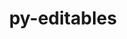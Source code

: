 ---
title: "py-editables"
layout: cache
categories: [package, develop]
meta: {"versions": ["0.5"], "compilers": ["apple-clang@=15.0.0", "cce@=15.0.1", "gcc@=11.1.0", "gcc@=11.4.0", "gcc@=13.2.0", "gcc@=7.3.1", "gcc@=7.5.0", "gcc@=9.4.0", "oneapi@=2024.2.1"], "oss": ["amzn2", "rhel8", "ubuntu18.04", "ubuntu20.04", "ubuntu22.04", "ubuntu24.04", "ventura"], "platforms": ["darwin", "linux"], "targets": ["aarch64", "neoverse_n1", "neoverse_v1", "neoverse_v2", "ppc64le", "x86_64_v3", "zen4"], "stacks": ["aws-isc", "aws-isc-aarch64", "data-vis-sdk", "e4s", "e4s-cray-rhel", "e4s-neoverse-v2", "e4s-neoverse_v1", "e4s-oneapi", "e4s-power", "ml-darwin-aarch64-mps", "ml-linux-aarch64-cpu", "ml-linux-aarch64-cuda", "ml-linux-x86_64-cpu", "ml-linux-x86_64-cuda", "ml-linux-x86_64-rocm", "radiuss", "root"], "num_specs": 124, "num_specs_by_stack": {"root": 124, "ml-darwin-aarch64-mps": 7, "aws-isc-aarch64": 12, "aws-isc": 6, "e4s-cray-rhel": 5, "radiuss": 10, "e4s-power": 11, "data-vis-sdk": 10, "e4s-neoverse_v1": 11, "e4s-neoverse-v2": 7, "e4s": 16, "e4s-oneapi": 15, "ml-linux-aarch64-cuda": 7, "ml-linux-aarch64-cpu": 7, "ml-linux-x86_64-cuda": 7, "ml-linux-x86_64-rocm": 7, "ml-linux-x86_64-cpu": 7}}
spec_details: [{"hash": "4cfyzig5nm45tdfn33smg4c6wtajwrkk", "compiler": "apple-clang@=15.0.0", "versions": ["0.5"], "os": "ventura", "platform": "darwin", "target": "aarch64", "variants": ["build_system=python_pip"], "stacks": ["root", "ml-darwin-aarch64-mps"], "size": "-", "tarball": "https://binaries.spack.io/develop/build_cache/darwin-ventura-aarch64/apple-clang-15.0.0/py-editables-0.5/darwin-ventura-aarch64-apple-clang-15.0.0-py-editables-0.5-4cfyzig5nm45tdfn33smg4c6wtajwrkk.spack"}, {"hash": "qbnqsakr7ztiomferxvipxg3hyspe3ae", "compiler": "apple-clang@=15.0.0", "versions": ["0.5"], "os": "ventura", "platform": "darwin", "target": "aarch64", "variants": ["build_system=python_pip"], "stacks": ["root", "ml-darwin-aarch64-mps"], "size": "-", "tarball": "https://binaries.spack.io/develop/build_cache/darwin-ventura-aarch64/apple-clang-15.0.0/py-editables-0.5/darwin-ventura-aarch64-apple-clang-15.0.0-py-editables-0.5-qbnqsakr7ztiomferxvipxg3hyspe3ae.spack"}, {"hash": "4puc6ljvjn4bkyivkiudsra73fesyuiq", "compiler": "apple-clang@=15.0.0", "versions": ["0.5"], "os": "ventura", "platform": "darwin", "target": "aarch64", "variants": ["build_system=python_pip"], "stacks": ["root", "ml-darwin-aarch64-mps"], "size": "-", "tarball": "https://binaries.spack.io/develop/build_cache/darwin-ventura-aarch64/apple-clang-15.0.0/py-editables-0.5/darwin-ventura-aarch64-apple-clang-15.0.0-py-editables-0.5-4puc6ljvjn4bkyivkiudsra73fesyuiq.spack"}, {"hash": "az6cqvvqxhiasu5w6xtuyi7h5c3hu7zm", "compiler": "apple-clang@=15.0.0", "versions": ["0.5"], "os": "ventura", "platform": "darwin", "target": "aarch64", "variants": ["build_system=python_pip"], "stacks": ["root", "ml-darwin-aarch64-mps"], "size": "-", "tarball": "https://binaries.spack.io/develop/build_cache/darwin-ventura-aarch64/apple-clang-15.0.0/py-editables-0.5/darwin-ventura-aarch64-apple-clang-15.0.0-py-editables-0.5-az6cqvvqxhiasu5w6xtuyi7h5c3hu7zm.spack"}, {"hash": "rubfroett3fzl2jwt3izpgbl3ugy3lkz", "compiler": "apple-clang@=15.0.0", "versions": ["0.5"], "os": "ventura", "platform": "darwin", "target": "aarch64", "variants": ["build_system=python_pip"], "stacks": ["root", "ml-darwin-aarch64-mps"], "size": "-", "tarball": "https://binaries.spack.io/develop/build_cache/darwin-ventura-aarch64/apple-clang-15.0.0/py-editables-0.5/darwin-ventura-aarch64-apple-clang-15.0.0-py-editables-0.5-rubfroett3fzl2jwt3izpgbl3ugy3lkz.spack"}, {"hash": "koytevn77cmh7u2te4azxph3rbq4h6nw", "compiler": "apple-clang@=15.0.0", "versions": ["0.5"], "os": "ventura", "platform": "darwin", "target": "aarch64", "variants": ["build_system=python_pip"], "stacks": ["root", "ml-darwin-aarch64-mps"], "size": "-", "tarball": "https://binaries.spack.io/develop/build_cache/darwin-ventura-aarch64/apple-clang-15.0.0/py-editables-0.5/darwin-ventura-aarch64-apple-clang-15.0.0-py-editables-0.5-koytevn77cmh7u2te4azxph3rbq4h6nw.spack"}, {"hash": "svco4imicz26q6gr62sinltnixpcxsmq", "compiler": "apple-clang@=15.0.0", "versions": ["0.5"], "os": "ventura", "platform": "darwin", "target": "aarch64", "variants": ["build_system=python_pip"], "stacks": ["root", "ml-darwin-aarch64-mps"], "size": "-", "tarball": "https://binaries.spack.io/develop/build_cache/darwin-ventura-aarch64/apple-clang-15.0.0/py-editables-0.5/darwin-ventura-aarch64-apple-clang-15.0.0-py-editables-0.5-svco4imicz26q6gr62sinltnixpcxsmq.spack"}, {"hash": "4dzpgswvyw7c46qr2hc4x5j4efyracja", "compiler": "gcc@=7.3.1", "versions": ["0.5"], "os": "amzn2", "platform": "linux", "target": "aarch64", "variants": ["build_system=python_pip"], "stacks": ["aws-isc-aarch64", "root"], "size": "-", "tarball": "https://binaries.spack.io/develop/build_cache/linux-amzn2-aarch64/gcc-7.3.1/py-editables-0.5/linux-amzn2-aarch64-gcc-7.3.1-py-editables-0.5-4dzpgswvyw7c46qr2hc4x5j4efyracja.spack"}, {"hash": "wylg5pamqzfgkbe375bexzjzvhajpivo", "compiler": "gcc@=7.3.1", "versions": ["0.5"], "os": "amzn2", "platform": "linux", "target": "aarch64", "variants": ["build_system=python_pip"], "stacks": ["aws-isc-aarch64", "root"], "size": "-", "tarball": "https://binaries.spack.io/develop/build_cache/linux-amzn2-aarch64/gcc-7.3.1/py-editables-0.5/linux-amzn2-aarch64-gcc-7.3.1-py-editables-0.5-wylg5pamqzfgkbe375bexzjzvhajpivo.spack"}, {"hash": "6sh7lkh5dchaeieqbk3dg5x7lv6rlcnx", "compiler": "gcc@=7.3.1", "versions": ["0.5"], "os": "amzn2", "platform": "linux", "target": "aarch64", "variants": ["build_system=python_pip"], "stacks": ["aws-isc-aarch64", "root"], "size": "-", "tarball": "https://binaries.spack.io/develop/build_cache/linux-amzn2-aarch64/gcc-7.3.1/py-editables-0.5/linux-amzn2-aarch64-gcc-7.3.1-py-editables-0.5-6sh7lkh5dchaeieqbk3dg5x7lv6rlcnx.spack"}, {"hash": "hduozeg6zq5r4jzudk76742z2tqrj7zw", "compiler": "gcc@=7.3.1", "versions": ["0.5"], "os": "amzn2", "platform": "linux", "target": "aarch64", "variants": ["build_system=python_pip"], "stacks": ["aws-isc-aarch64", "root"], "size": "-", "tarball": "https://binaries.spack.io/develop/build_cache/linux-amzn2-aarch64/gcc-7.3.1/py-editables-0.5/linux-amzn2-aarch64-gcc-7.3.1-py-editables-0.5-hduozeg6zq5r4jzudk76742z2tqrj7zw.spack"}, {"hash": "aw3gcgtwdlcce4lazioufwpo5yc2okyh", "compiler": "gcc@=7.3.1", "versions": ["0.5"], "os": "amzn2", "platform": "linux", "target": "aarch64", "variants": ["build_system=python_pip"], "stacks": ["aws-isc-aarch64", "root"], "size": "-", "tarball": "https://binaries.spack.io/develop/build_cache/linux-amzn2-aarch64/gcc-7.3.1/py-editables-0.5/linux-amzn2-aarch64-gcc-7.3.1-py-editables-0.5-aw3gcgtwdlcce4lazioufwpo5yc2okyh.spack"}, {"hash": "uirny3f6xahsuvdmzhzeiu2mtyzpwsev", "compiler": "gcc@=7.3.1", "versions": ["0.5"], "os": "amzn2", "platform": "linux", "target": "aarch64", "variants": ["build_system=python_pip"], "stacks": ["aws-isc-aarch64", "root"], "size": "-", "tarball": "https://binaries.spack.io/develop/build_cache/linux-amzn2-aarch64/gcc-7.3.1/py-editables-0.5/linux-amzn2-aarch64-gcc-7.3.1-py-editables-0.5-uirny3f6xahsuvdmzhzeiu2mtyzpwsev.spack"}, {"hash": "sn3q6yuhl7zmlbkxsufmlix7jn7mg5fb", "compiler": "gcc@=7.3.1", "versions": ["0.5"], "os": "amzn2", "platform": "linux", "target": "neoverse_n1", "variants": ["build_system=python_pip"], "stacks": ["aws-isc-aarch64", "root"], "size": "-", "tarball": "https://binaries.spack.io/develop/build_cache/linux-amzn2-neoverse_n1/gcc-7.3.1/py-editables-0.5/linux-amzn2-neoverse_n1-gcc-7.3.1-py-editables-0.5-sn3q6yuhl7zmlbkxsufmlix7jn7mg5fb.spack"}, {"hash": "thgixtb3pgwjia5fml72ri3vofm2hv6n", "compiler": "gcc@=7.3.1", "versions": ["0.5"], "os": "amzn2", "platform": "linux", "target": "neoverse_n1", "variants": ["build_system=python_pip"], "stacks": ["aws-isc-aarch64", "root"], "size": "-", "tarball": "https://binaries.spack.io/develop/build_cache/linux-amzn2-neoverse_n1/gcc-7.3.1/py-editables-0.5/linux-amzn2-neoverse_n1-gcc-7.3.1-py-editables-0.5-thgixtb3pgwjia5fml72ri3vofm2hv6n.spack"}, {"hash": "kn6p6mbhj3hqlyiq7mpaorjtvsjiq6u6", "compiler": "gcc@=7.3.1", "versions": ["0.5"], "os": "amzn2", "platform": "linux", "target": "neoverse_n1", "variants": ["build_system=python_pip"], "stacks": ["aws-isc-aarch64", "root"], "size": "-", "tarball": "https://binaries.spack.io/develop/build_cache/linux-amzn2-neoverse_n1/gcc-7.3.1/py-editables-0.5/linux-amzn2-neoverse_n1-gcc-7.3.1-py-editables-0.5-kn6p6mbhj3hqlyiq7mpaorjtvsjiq6u6.spack"}, {"hash": "vpw4ohmygyerelfkbgpb74ipb2w5ickj", "compiler": "gcc@=7.3.1", "versions": ["0.5"], "os": "amzn2", "platform": "linux", "target": "neoverse_n1", "variants": ["build_system=python_pip"], "stacks": ["aws-isc-aarch64", "root"], "size": "-", "tarball": "https://binaries.spack.io/develop/build_cache/linux-amzn2-neoverse_n1/gcc-7.3.1/py-editables-0.5/linux-amzn2-neoverse_n1-gcc-7.3.1-py-editables-0.5-vpw4ohmygyerelfkbgpb74ipb2w5ickj.spack"}, {"hash": "j2cixqsbgq5qu4u5wkg5lr4rvgmnuyhm", "compiler": "gcc@=7.3.1", "versions": ["0.5"], "os": "amzn2", "platform": "linux", "target": "neoverse_n1", "variants": ["build_system=python_pip"], "stacks": ["aws-isc-aarch64", "root"], "size": "-", "tarball": "https://binaries.spack.io/develop/build_cache/linux-amzn2-neoverse_n1/gcc-7.3.1/py-editables-0.5/linux-amzn2-neoverse_n1-gcc-7.3.1-py-editables-0.5-j2cixqsbgq5qu4u5wkg5lr4rvgmnuyhm.spack"}, {"hash": "xqpgplinelyhjv7ndz2ian4plrwdbyfp", "compiler": "gcc@=7.3.1", "versions": ["0.5"], "os": "amzn2", "platform": "linux", "target": "neoverse_n1", "variants": ["build_system=python_pip"], "stacks": ["aws-isc-aarch64", "root"], "size": "-", "tarball": "https://binaries.spack.io/develop/build_cache/linux-amzn2-neoverse_n1/gcc-7.3.1/py-editables-0.5/linux-amzn2-neoverse_n1-gcc-7.3.1-py-editables-0.5-xqpgplinelyhjv7ndz2ian4plrwdbyfp.spack"}, {"hash": "mesjlwkybe42mcwz3dmkqmrspuhu6shb", "compiler": "gcc@=7.3.1", "versions": ["0.5"], "os": "amzn2", "platform": "linux", "target": "x86_64_v3", "variants": ["build_system=python_pip"], "stacks": ["aws-isc", "root"], "size": "-", "tarball": "https://binaries.spack.io/develop/build_cache/linux-amzn2-x86_64_v3/gcc-7.3.1/py-editables-0.5/linux-amzn2-x86_64_v3-gcc-7.3.1-py-editables-0.5-mesjlwkybe42mcwz3dmkqmrspuhu6shb.spack"}, {"hash": "2dmxffilkxgpvm3fabuxbehecfbzdw5f", "compiler": "gcc@=7.3.1", "versions": ["0.5"], "os": "amzn2", "platform": "linux", "target": "x86_64_v3", "variants": ["build_system=python_pip"], "stacks": ["aws-isc", "root"], "size": "-", "tarball": "https://binaries.spack.io/develop/build_cache/linux-amzn2-x86_64_v3/gcc-7.3.1/py-editables-0.5/linux-amzn2-x86_64_v3-gcc-7.3.1-py-editables-0.5-2dmxffilkxgpvm3fabuxbehecfbzdw5f.spack"}, {"hash": "zlzijm7f3k6zxbynzlbagvje3jcy7ugt", "compiler": "gcc@=7.3.1", "versions": ["0.5"], "os": "amzn2", "platform": "linux", "target": "x86_64_v3", "variants": ["build_system=python_pip"], "stacks": ["aws-isc", "root"], "size": "-", "tarball": "https://binaries.spack.io/develop/build_cache/linux-amzn2-x86_64_v3/gcc-7.3.1/py-editables-0.5/linux-amzn2-x86_64_v3-gcc-7.3.1-py-editables-0.5-zlzijm7f3k6zxbynzlbagvje3jcy7ugt.spack"}, {"hash": "7rsp343ewcwa36sglcassnqcvdj6aogl", "compiler": "gcc@=7.3.1", "versions": ["0.5"], "os": "amzn2", "platform": "linux", "target": "x86_64_v3", "variants": ["build_system=python_pip"], "stacks": ["aws-isc", "root"], "size": "-", "tarball": "https://binaries.spack.io/develop/build_cache/linux-amzn2-x86_64_v3/gcc-7.3.1/py-editables-0.5/linux-amzn2-x86_64_v3-gcc-7.3.1-py-editables-0.5-7rsp343ewcwa36sglcassnqcvdj6aogl.spack"}, {"hash": "wrda2fasb7yaixsbgvsczedbq6gevdyz", "compiler": "gcc@=7.3.1", "versions": ["0.5"], "os": "amzn2", "platform": "linux", "target": "x86_64_v3", "variants": ["build_system=python_pip"], "stacks": ["aws-isc", "root"], "size": "-", "tarball": "https://binaries.spack.io/develop/build_cache/linux-amzn2-x86_64_v3/gcc-7.3.1/py-editables-0.5/linux-amzn2-x86_64_v3-gcc-7.3.1-py-editables-0.5-wrda2fasb7yaixsbgvsczedbq6gevdyz.spack"}, {"hash": "qy7k5venpm7pud3bxgxoh4vhkg7rui54", "compiler": "gcc@=7.3.1", "versions": ["0.5"], "os": "amzn2", "platform": "linux", "target": "x86_64_v3", "variants": ["build_system=python_pip"], "stacks": ["aws-isc", "root"], "size": "-", "tarball": "https://binaries.spack.io/develop/build_cache/linux-amzn2-x86_64_v3/gcc-7.3.1/py-editables-0.5/linux-amzn2-x86_64_v3-gcc-7.3.1-py-editables-0.5-qy7k5venpm7pud3bxgxoh4vhkg7rui54.spack"}, {"hash": "7bghmbpdinfschzgnf5wncreaxxnag5a", "compiler": "cce@=15.0.1", "versions": ["0.5"], "os": "rhel8", "platform": "linux", "target": "zen4", "variants": ["build_system=python_pip"], "stacks": ["e4s-cray-rhel", "root"], "size": "-", "tarball": "https://binaries.spack.io/develop/build_cache/linux-rhel8-zen4/cce-15.0.1/py-editables-0.5/linux-rhel8-zen4-cce-15.0.1-py-editables-0.5-7bghmbpdinfschzgnf5wncreaxxnag5a.spack"}, {"hash": "hf35w4khanzy634nblrxo7l4tqaqfji6", "compiler": "cce@=15.0.1", "versions": ["0.5"], "os": "rhel8", "platform": "linux", "target": "zen4", "variants": ["build_system=python_pip"], "stacks": ["e4s-cray-rhel", "root"], "size": "-", "tarball": "https://binaries.spack.io/develop/build_cache/linux-rhel8-zen4/cce-15.0.1/py-editables-0.5/linux-rhel8-zen4-cce-15.0.1-py-editables-0.5-hf35w4khanzy634nblrxo7l4tqaqfji6.spack"}, {"hash": "st5zsk72wvdeuldiwkko5nirqbptwewx", "compiler": "cce@=15.0.1", "versions": ["0.5"], "os": "rhel8", "platform": "linux", "target": "zen4", "variants": ["build_system=python_pip"], "stacks": ["e4s-cray-rhel", "root"], "size": "-", "tarball": "https://binaries.spack.io/develop/build_cache/linux-rhel8-zen4/cce-15.0.1/py-editables-0.5/linux-rhel8-zen4-cce-15.0.1-py-editables-0.5-st5zsk72wvdeuldiwkko5nirqbptwewx.spack"}, {"hash": "rm2frmj3kd5gzbhmzc7lfxrermdnsr6i", "compiler": "cce@=15.0.1", "versions": ["0.5"], "os": "rhel8", "platform": "linux", "target": "zen4", "variants": ["build_system=python_pip"], "stacks": ["e4s-cray-rhel", "root"], "size": "-", "tarball": "https://binaries.spack.io/develop/build_cache/linux-rhel8-zen4/cce-15.0.1/py-editables-0.5/linux-rhel8-zen4-cce-15.0.1-py-editables-0.5-rm2frmj3kd5gzbhmzc7lfxrermdnsr6i.spack"}, {"hash": "dfk7oauox5ddritbuq3jl24gs567txa5", "compiler": "cce@=15.0.1", "versions": ["0.5"], "os": "rhel8", "platform": "linux", "target": "zen4", "variants": ["build_system=python_pip"], "stacks": ["e4s-cray-rhel", "root"], "size": "-", "tarball": "https://binaries.spack.io/develop/build_cache/linux-rhel8-zen4/cce-15.0.1/py-editables-0.5/linux-rhel8-zen4-cce-15.0.1-py-editables-0.5-dfk7oauox5ddritbuq3jl24gs567txa5.spack"}, {"hash": "n7sitlbg6yqsr4snpztma2a3xzpbeyrd", "compiler": "gcc@=7.5.0", "versions": ["0.5"], "os": "ubuntu18.04", "platform": "linux", "target": "x86_64_v3", "variants": ["build_system=python_pip"], "stacks": ["root", "radiuss"], "size": "-", "tarball": "https://binaries.spack.io/develop/build_cache/linux-ubuntu18.04-x86_64_v3/gcc-7.5.0/py-editables-0.5/linux-ubuntu18.04-x86_64_v3-gcc-7.5.0-py-editables-0.5-n7sitlbg6yqsr4snpztma2a3xzpbeyrd.spack"}, {"hash": "nksrfr4bdwpt2kk22lwfmaqfwcua4hcp", "compiler": "gcc@=7.5.0", "versions": ["0.5"], "os": "ubuntu18.04", "platform": "linux", "target": "x86_64_v3", "variants": ["build_system=python_pip"], "stacks": ["root", "radiuss"], "size": "-", "tarball": "https://binaries.spack.io/develop/build_cache/linux-ubuntu18.04-x86_64_v3/gcc-7.5.0/py-editables-0.5/linux-ubuntu18.04-x86_64_v3-gcc-7.5.0-py-editables-0.5-nksrfr4bdwpt2kk22lwfmaqfwcua4hcp.spack"}, {"hash": "xovevbddmuxogjy2nqwxn6winwrzchcm", "compiler": "gcc@=7.5.0", "versions": ["0.5"], "os": "ubuntu18.04", "platform": "linux", "target": "x86_64_v3", "variants": ["build_system=python_pip"], "stacks": ["root", "radiuss"], "size": "-", "tarball": "https://binaries.spack.io/develop/build_cache/linux-ubuntu18.04-x86_64_v3/gcc-7.5.0/py-editables-0.5/linux-ubuntu18.04-x86_64_v3-gcc-7.5.0-py-editables-0.5-xovevbddmuxogjy2nqwxn6winwrzchcm.spack"}, {"hash": "noi3plkiylelev4jvwncv4dxnyqhuli5", "compiler": "gcc@=7.5.0", "versions": ["0.5"], "os": "ubuntu18.04", "platform": "linux", "target": "x86_64_v3", "variants": ["build_system=python_pip"], "stacks": ["root", "radiuss"], "size": "-", "tarball": "https://binaries.spack.io/develop/build_cache/linux-ubuntu18.04-x86_64_v3/gcc-7.5.0/py-editables-0.5/linux-ubuntu18.04-x86_64_v3-gcc-7.5.0-py-editables-0.5-noi3plkiylelev4jvwncv4dxnyqhuli5.spack"}, {"hash": "z6eusp4b22o3i2jblnpgmjzz4molhcjp", "compiler": "gcc@=7.5.0", "versions": ["0.5"], "os": "ubuntu18.04", "platform": "linux", "target": "x86_64_v3", "variants": ["build_system=python_pip"], "stacks": ["root", "radiuss"], "size": "-", "tarball": "https://binaries.spack.io/develop/build_cache/linux-ubuntu18.04-x86_64_v3/gcc-7.5.0/py-editables-0.5/linux-ubuntu18.04-x86_64_v3-gcc-7.5.0-py-editables-0.5-z6eusp4b22o3i2jblnpgmjzz4molhcjp.spack"}, {"hash": "mbix3xdi6mi2u4q5ozdlkil5nytkmwlw", "compiler": "gcc@=7.5.0", "versions": ["0.5"], "os": "ubuntu18.04", "platform": "linux", "target": "x86_64_v3", "variants": ["build_system=python_pip"], "stacks": ["root", "radiuss"], "size": "-", "tarball": "https://binaries.spack.io/develop/build_cache/linux-ubuntu18.04-x86_64_v3/gcc-7.5.0/py-editables-0.5/linux-ubuntu18.04-x86_64_v3-gcc-7.5.0-py-editables-0.5-mbix3xdi6mi2u4q5ozdlkil5nytkmwlw.spack"}, {"hash": "sg3wiocchby6eqqnrgm7jfq2ocztkhog", "compiler": "gcc@=7.5.0", "versions": ["0.5"], "os": "ubuntu18.04", "platform": "linux", "target": "x86_64_v3", "variants": ["build_system=python_pip"], "stacks": ["root", "radiuss"], "size": "-", "tarball": "https://binaries.spack.io/develop/build_cache/linux-ubuntu18.04-x86_64_v3/gcc-7.5.0/py-editables-0.5/linux-ubuntu18.04-x86_64_v3-gcc-7.5.0-py-editables-0.5-sg3wiocchby6eqqnrgm7jfq2ocztkhog.spack"}, {"hash": "erepyz6e47wicc4wvgsvvtdjz3sqydki", "compiler": "gcc@=7.5.0", "versions": ["0.5"], "os": "ubuntu18.04", "platform": "linux", "target": "x86_64_v3", "variants": ["build_system=python_pip"], "stacks": ["root", "radiuss"], "size": "-", "tarball": "https://binaries.spack.io/develop/build_cache/linux-ubuntu18.04-x86_64_v3/gcc-7.5.0/py-editables-0.5/linux-ubuntu18.04-x86_64_v3-gcc-7.5.0-py-editables-0.5-erepyz6e47wicc4wvgsvvtdjz3sqydki.spack"}, {"hash": "cmf6lmh3pa4hm5hwuisjf5xqdbffhuwd", "compiler": "gcc@=7.5.0", "versions": ["0.5"], "os": "ubuntu18.04", "platform": "linux", "target": "x86_64_v3", "variants": ["build_system=python_pip"], "stacks": ["root", "radiuss"], "size": "-", "tarball": "https://binaries.spack.io/develop/build_cache/linux-ubuntu18.04-x86_64_v3/gcc-7.5.0/py-editables-0.5/linux-ubuntu18.04-x86_64_v3-gcc-7.5.0-py-editables-0.5-cmf6lmh3pa4hm5hwuisjf5xqdbffhuwd.spack"}, {"hash": "pupi32c3tan4s4jxcjf553wyi3eietjt", "compiler": "gcc@=7.5.0", "versions": ["0.5"], "os": "ubuntu18.04", "platform": "linux", "target": "x86_64_v3", "variants": ["build_system=python_pip"], "stacks": ["root", "radiuss"], "size": "-", "tarball": "https://binaries.spack.io/develop/build_cache/linux-ubuntu18.04-x86_64_v3/gcc-7.5.0/py-editables-0.5/linux-ubuntu18.04-x86_64_v3-gcc-7.5.0-py-editables-0.5-pupi32c3tan4s4jxcjf553wyi3eietjt.spack"}, {"hash": "o3dmdfi7b4hqjhk7clfzvhwccqwsn7di", "compiler": "gcc@=9.4.0", "versions": ["0.5"], "os": "ubuntu20.04", "platform": "linux", "target": "ppc64le", "variants": ["build_system=python_pip"], "stacks": ["e4s-power", "root"], "size": "-", "tarball": "https://binaries.spack.io/develop/build_cache/linux-ubuntu20.04-ppc64le/gcc-9.4.0/py-editables-0.5/linux-ubuntu20.04-ppc64le-gcc-9.4.0-py-editables-0.5-o3dmdfi7b4hqjhk7clfzvhwccqwsn7di.spack"}, {"hash": "7vub6k4qclhc23ydhxjazxmnoxhzjg5x", "compiler": "gcc@=9.4.0", "versions": ["0.5"], "os": "ubuntu20.04", "platform": "linux", "target": "ppc64le", "variants": ["build_system=python_pip"], "stacks": ["e4s-power", "root"], "size": "-", "tarball": "https://binaries.spack.io/develop/build_cache/linux-ubuntu20.04-ppc64le/gcc-9.4.0/py-editables-0.5/linux-ubuntu20.04-ppc64le-gcc-9.4.0-py-editables-0.5-7vub6k4qclhc23ydhxjazxmnoxhzjg5x.spack"}, {"hash": "gww5knfplbefqaa5lv53kyhrxufn22fv", "compiler": "gcc@=9.4.0", "versions": ["0.5"], "os": "ubuntu20.04", "platform": "linux", "target": "ppc64le", "variants": ["build_system=python_pip"], "stacks": ["e4s-power", "root"], "size": "-", "tarball": "https://binaries.spack.io/develop/build_cache/linux-ubuntu20.04-ppc64le/gcc-9.4.0/py-editables-0.5/linux-ubuntu20.04-ppc64le-gcc-9.4.0-py-editables-0.5-gww5knfplbefqaa5lv53kyhrxufn22fv.spack"}, {"hash": "h6pmkodtcgu3rjzoicpw5dgbjsgbtc4g", "compiler": "gcc@=9.4.0", "versions": ["0.5"], "os": "ubuntu20.04", "platform": "linux", "target": "ppc64le", "variants": ["build_system=python_pip"], "stacks": ["e4s-power", "root"], "size": "-", "tarball": "https://binaries.spack.io/develop/build_cache/linux-ubuntu20.04-ppc64le/gcc-9.4.0/py-editables-0.5/linux-ubuntu20.04-ppc64le-gcc-9.4.0-py-editables-0.5-h6pmkodtcgu3rjzoicpw5dgbjsgbtc4g.spack"}, {"hash": "bbzehun73lcuo5n3fks4j4hvkqmm744w", "compiler": "gcc@=9.4.0", "versions": ["0.5"], "os": "ubuntu20.04", "platform": "linux", "target": "ppc64le", "variants": ["build_system=python_pip"], "stacks": ["e4s-power", "root"], "size": "-", "tarball": "https://binaries.spack.io/develop/build_cache/linux-ubuntu20.04-ppc64le/gcc-9.4.0/py-editables-0.5/linux-ubuntu20.04-ppc64le-gcc-9.4.0-py-editables-0.5-bbzehun73lcuo5n3fks4j4hvkqmm744w.spack"}, {"hash": "ao4u4egwcna27eyihqc6ta5x6z2bzj2u", "compiler": "gcc@=9.4.0", "versions": ["0.5"], "os": "ubuntu20.04", "platform": "linux", "target": "ppc64le", "variants": ["build_system=python_pip"], "stacks": ["e4s-power", "root"], "size": "-", "tarball": "https://binaries.spack.io/develop/build_cache/linux-ubuntu20.04-ppc64le/gcc-9.4.0/py-editables-0.5/linux-ubuntu20.04-ppc64le-gcc-9.4.0-py-editables-0.5-ao4u4egwcna27eyihqc6ta5x6z2bzj2u.spack"}, {"hash": "bpqwp4rugrmynvbxltehke2vywpwlk3l", "compiler": "gcc@=9.4.0", "versions": ["0.5"], "os": "ubuntu20.04", "platform": "linux", "target": "ppc64le", "variants": ["build_system=python_pip"], "stacks": ["e4s-power", "root"], "size": "-", "tarball": "https://binaries.spack.io/develop/build_cache/linux-ubuntu20.04-ppc64le/gcc-9.4.0/py-editables-0.5/linux-ubuntu20.04-ppc64le-gcc-9.4.0-py-editables-0.5-bpqwp4rugrmynvbxltehke2vywpwlk3l.spack"}, {"hash": "k337h5ixmf5wgcb22xsq6uvvkpfvyosf", "compiler": "gcc@=9.4.0", "versions": ["0.5"], "os": "ubuntu20.04", "platform": "linux", "target": "ppc64le", "variants": ["build_system=python_pip"], "stacks": ["e4s-power", "root"], "size": "-", "tarball": "https://binaries.spack.io/develop/build_cache/linux-ubuntu20.04-ppc64le/gcc-9.4.0/py-editables-0.5/linux-ubuntu20.04-ppc64le-gcc-9.4.0-py-editables-0.5-k337h5ixmf5wgcb22xsq6uvvkpfvyosf.spack"}, {"hash": "p5rhindp6ennwqf67eapsdvsdlwvecck", "compiler": "gcc@=9.4.0", "versions": ["0.5"], "os": "ubuntu20.04", "platform": "linux", "target": "ppc64le", "variants": ["build_system=python_pip"], "stacks": ["e4s-power", "root"], "size": "-", "tarball": "https://binaries.spack.io/develop/build_cache/linux-ubuntu20.04-ppc64le/gcc-9.4.0/py-editables-0.5/linux-ubuntu20.04-ppc64le-gcc-9.4.0-py-editables-0.5-p5rhindp6ennwqf67eapsdvsdlwvecck.spack"}, {"hash": "kzkl7ytma33cb74z3qx2bpzpt7wcfhfc", "compiler": "gcc@=9.4.0", "versions": ["0.5"], "os": "ubuntu20.04", "platform": "linux", "target": "ppc64le", "variants": ["build_system=python_pip"], "stacks": ["e4s-power", "root"], "size": "-", "tarball": "https://binaries.spack.io/develop/build_cache/linux-ubuntu20.04-ppc64le/gcc-9.4.0/py-editables-0.5/linux-ubuntu20.04-ppc64le-gcc-9.4.0-py-editables-0.5-kzkl7ytma33cb74z3qx2bpzpt7wcfhfc.spack"}, {"hash": "ptso37ypeqwwll3h5zji24jxn76v6rro", "compiler": "gcc@=9.4.0", "versions": ["0.5"], "os": "ubuntu20.04", "platform": "linux", "target": "ppc64le", "variants": ["build_system=python_pip"], "stacks": ["e4s-power", "root"], "size": "-", "tarball": "https://binaries.spack.io/develop/build_cache/linux-ubuntu20.04-ppc64le/gcc-9.4.0/py-editables-0.5/linux-ubuntu20.04-ppc64le-gcc-9.4.0-py-editables-0.5-ptso37ypeqwwll3h5zji24jxn76v6rro.spack"}, {"hash": "fxdtbnpczqvhvbudeqtzyrhbodknaxdw", "compiler": "gcc@=11.1.0", "versions": ["0.5"], "os": "ubuntu20.04", "platform": "linux", "target": "x86_64_v3", "variants": ["build_system=python_pip"], "stacks": ["data-vis-sdk", "root"], "size": "-", "tarball": "https://binaries.spack.io/develop/build_cache/linux-ubuntu20.04-x86_64_v3/gcc-11.1.0/py-editables-0.5/linux-ubuntu20.04-x86_64_v3-gcc-11.1.0-py-editables-0.5-fxdtbnpczqvhvbudeqtzyrhbodknaxdw.spack"}, {"hash": "544tstlvksmpodyzrlfka4uxd5kzjnj2", "compiler": "gcc@=11.1.0", "versions": ["0.5"], "os": "ubuntu20.04", "platform": "linux", "target": "x86_64_v3", "variants": ["build_system=python_pip"], "stacks": ["data-vis-sdk", "root"], "size": "-", "tarball": "https://binaries.spack.io/develop/build_cache/linux-ubuntu20.04-x86_64_v3/gcc-11.1.0/py-editables-0.5/linux-ubuntu20.04-x86_64_v3-gcc-11.1.0-py-editables-0.5-544tstlvksmpodyzrlfka4uxd5kzjnj2.spack"}, {"hash": "wrc7xvnwv324uyjj762npdeiledqsvx7", "compiler": "gcc@=11.1.0", "versions": ["0.5"], "os": "ubuntu20.04", "platform": "linux", "target": "x86_64_v3", "variants": ["build_system=python_pip"], "stacks": ["data-vis-sdk", "root"], "size": "-", "tarball": "https://binaries.spack.io/develop/build_cache/linux-ubuntu20.04-x86_64_v3/gcc-11.1.0/py-editables-0.5/linux-ubuntu20.04-x86_64_v3-gcc-11.1.0-py-editables-0.5-wrc7xvnwv324uyjj762npdeiledqsvx7.spack"}, {"hash": "2bvwhrfacvsdnyhgtgyqesmptlvu53hg", "compiler": "gcc@=11.1.0", "versions": ["0.5"], "os": "ubuntu20.04", "platform": "linux", "target": "x86_64_v3", "variants": ["build_system=python_pip"], "stacks": ["data-vis-sdk", "root"], "size": "-", "tarball": "https://binaries.spack.io/develop/build_cache/linux-ubuntu20.04-x86_64_v3/gcc-11.1.0/py-editables-0.5/linux-ubuntu20.04-x86_64_v3-gcc-11.1.0-py-editables-0.5-2bvwhrfacvsdnyhgtgyqesmptlvu53hg.spack"}, {"hash": "a72m2zhfez4g4jaxco4vyhnhwkhozrgv", "compiler": "gcc@=11.1.0", "versions": ["0.5"], "os": "ubuntu20.04", "platform": "linux", "target": "x86_64_v3", "variants": ["build_system=python_pip"], "stacks": ["data-vis-sdk", "root"], "size": "-", "tarball": "https://binaries.spack.io/develop/build_cache/linux-ubuntu20.04-x86_64_v3/gcc-11.1.0/py-editables-0.5/linux-ubuntu20.04-x86_64_v3-gcc-11.1.0-py-editables-0.5-a72m2zhfez4g4jaxco4vyhnhwkhozrgv.spack"}, {"hash": "gwbjfdfo5rbdrf2cbufpmvo7cmjgx22m", "compiler": "gcc@=11.1.0", "versions": ["0.5"], "os": "ubuntu20.04", "platform": "linux", "target": "x86_64_v3", "variants": ["build_system=python_pip"], "stacks": ["data-vis-sdk", "root"], "size": "-", "tarball": "https://binaries.spack.io/develop/build_cache/linux-ubuntu20.04-x86_64_v3/gcc-11.1.0/py-editables-0.5/linux-ubuntu20.04-x86_64_v3-gcc-11.1.0-py-editables-0.5-gwbjfdfo5rbdrf2cbufpmvo7cmjgx22m.spack"}, {"hash": "yxnczf7wruyrr3kh4jr4qrw2upbqt7kr", "compiler": "gcc@=11.1.0", "versions": ["0.5"], "os": "ubuntu20.04", "platform": "linux", "target": "x86_64_v3", "variants": ["build_system=python_pip"], "stacks": ["data-vis-sdk", "root"], "size": "-", "tarball": "https://binaries.spack.io/develop/build_cache/linux-ubuntu20.04-x86_64_v3/gcc-11.1.0/py-editables-0.5/linux-ubuntu20.04-x86_64_v3-gcc-11.1.0-py-editables-0.5-yxnczf7wruyrr3kh4jr4qrw2upbqt7kr.spack"}, {"hash": "zvazrhhrluotvpgbkbfphgnwsubir6wr", "compiler": "gcc@=11.1.0", "versions": ["0.5"], "os": "ubuntu20.04", "platform": "linux", "target": "x86_64_v3", "variants": ["build_system=python_pip"], "stacks": ["data-vis-sdk", "root"], "size": "-", "tarball": "https://binaries.spack.io/develop/build_cache/linux-ubuntu20.04-x86_64_v3/gcc-11.1.0/py-editables-0.5/linux-ubuntu20.04-x86_64_v3-gcc-11.1.0-py-editables-0.5-zvazrhhrluotvpgbkbfphgnwsubir6wr.spack"}, {"hash": "vqzsdyvnfgmtf7b6vi2fcew4hlzhoypk", "compiler": "gcc@=11.1.0", "versions": ["0.5"], "os": "ubuntu20.04", "platform": "linux", "target": "x86_64_v3", "variants": ["build_system=python_pip"], "stacks": ["data-vis-sdk", "root"], "size": "-", "tarball": "https://binaries.spack.io/develop/build_cache/linux-ubuntu20.04-x86_64_v3/gcc-11.1.0/py-editables-0.5/linux-ubuntu20.04-x86_64_v3-gcc-11.1.0-py-editables-0.5-vqzsdyvnfgmtf7b6vi2fcew4hlzhoypk.spack"}, {"hash": "l4gk7l7s7zsfgz2runp2m2xdb4jm23s5", "compiler": "gcc@=11.1.0", "versions": ["0.5"], "os": "ubuntu20.04", "platform": "linux", "target": "x86_64_v3", "variants": ["build_system=python_pip"], "stacks": ["data-vis-sdk", "root"], "size": "-", "tarball": "https://binaries.spack.io/develop/build_cache/linux-ubuntu20.04-x86_64_v3/gcc-11.1.0/py-editables-0.5/linux-ubuntu20.04-x86_64_v3-gcc-11.1.0-py-editables-0.5-l4gk7l7s7zsfgz2runp2m2xdb4jm23s5.spack"}, {"hash": "2e3i34gyk35mgdxmjeazldakt6vneqpu", "compiler": "gcc@=11.4.0", "versions": ["0.5"], "os": "ubuntu22.04", "platform": "linux", "target": "neoverse_v1", "variants": ["build_system=python_pip"], "stacks": ["e4s-neoverse_v1", "root"], "size": "-", "tarball": "https://binaries.spack.io/develop/build_cache/linux-ubuntu22.04-neoverse_v1/gcc-11.4.0/py-editables-0.5/linux-ubuntu22.04-neoverse_v1-gcc-11.4.0-py-editables-0.5-2e3i34gyk35mgdxmjeazldakt6vneqpu.spack"}, {"hash": "yf5g4m37t77dovmkyoc6wavdjgyyl335", "compiler": "gcc@=11.4.0", "versions": ["0.5"], "os": "ubuntu22.04", "platform": "linux", "target": "neoverse_v1", "variants": ["build_system=python_pip"], "stacks": ["e4s-neoverse_v1", "root"], "size": "-", "tarball": "https://binaries.spack.io/develop/build_cache/linux-ubuntu22.04-neoverse_v1/gcc-11.4.0/py-editables-0.5/linux-ubuntu22.04-neoverse_v1-gcc-11.4.0-py-editables-0.5-yf5g4m37t77dovmkyoc6wavdjgyyl335.spack"}, {"hash": "efsj4q7xetciu22jckzeq67roix7mxmf", "compiler": "gcc@=11.4.0", "versions": ["0.5"], "os": "ubuntu22.04", "platform": "linux", "target": "neoverse_v1", "variants": ["build_system=python_pip"], "stacks": ["e4s-neoverse_v1", "root"], "size": "-", "tarball": "https://binaries.spack.io/develop/build_cache/linux-ubuntu22.04-neoverse_v1/gcc-11.4.0/py-editables-0.5/linux-ubuntu22.04-neoverse_v1-gcc-11.4.0-py-editables-0.5-efsj4q7xetciu22jckzeq67roix7mxmf.spack"}, {"hash": "5kr6ndrd7ziuujc5addv6k7izlmlmomb", "compiler": "gcc@=11.4.0", "versions": ["0.5"], "os": "ubuntu22.04", "platform": "linux", "target": "neoverse_v1", "variants": ["build_system=python_pip"], "stacks": ["e4s-neoverse_v1", "root"], "size": "-", "tarball": "https://binaries.spack.io/develop/build_cache/linux-ubuntu22.04-neoverse_v1/gcc-11.4.0/py-editables-0.5/linux-ubuntu22.04-neoverse_v1-gcc-11.4.0-py-editables-0.5-5kr6ndrd7ziuujc5addv6k7izlmlmomb.spack"}, {"hash": "uerpazfpy33rut337c32mhxi3ttsqo7r", "compiler": "gcc@=11.4.0", "versions": ["0.5"], "os": "ubuntu22.04", "platform": "linux", "target": "neoverse_v1", "variants": ["build_system=python_pip"], "stacks": ["e4s-neoverse_v1", "root"], "size": "-", "tarball": "https://binaries.spack.io/develop/build_cache/linux-ubuntu22.04-neoverse_v1/gcc-11.4.0/py-editables-0.5/linux-ubuntu22.04-neoverse_v1-gcc-11.4.0-py-editables-0.5-uerpazfpy33rut337c32mhxi3ttsqo7r.spack"}, {"hash": "nd4h6qpwq3t3gk7ed6cwv5xmvwves3gq", "compiler": "gcc@=11.4.0", "versions": ["0.5"], "os": "ubuntu22.04", "platform": "linux", "target": "neoverse_v1", "variants": ["build_system=python_pip"], "stacks": ["e4s-neoverse_v1", "root"], "size": "-", "tarball": "https://binaries.spack.io/develop/build_cache/linux-ubuntu22.04-neoverse_v1/gcc-11.4.0/py-editables-0.5/linux-ubuntu22.04-neoverse_v1-gcc-11.4.0-py-editables-0.5-nd4h6qpwq3t3gk7ed6cwv5xmvwves3gq.spack"}, {"hash": "wshfmih6dcdsbseu5j5n5fjrqaomjirh", "compiler": "gcc@=11.4.0", "versions": ["0.5"], "os": "ubuntu22.04", "platform": "linux", "target": "neoverse_v1", "variants": ["build_system=python_pip"], "stacks": ["e4s-neoverse_v1", "root"], "size": "-", "tarball": "https://binaries.spack.io/develop/build_cache/linux-ubuntu22.04-neoverse_v1/gcc-11.4.0/py-editables-0.5/linux-ubuntu22.04-neoverse_v1-gcc-11.4.0-py-editables-0.5-wshfmih6dcdsbseu5j5n5fjrqaomjirh.spack"}, {"hash": "i2eoo3wu6qare5ozt7jmp47k6qtw2zew", "compiler": "gcc@=11.4.0", "versions": ["0.5"], "os": "ubuntu22.04", "platform": "linux", "target": "neoverse_v1", "variants": ["build_system=python_pip"], "stacks": ["e4s-neoverse_v1", "root"], "size": "-", "tarball": "https://binaries.spack.io/develop/build_cache/linux-ubuntu22.04-neoverse_v1/gcc-11.4.0/py-editables-0.5/linux-ubuntu22.04-neoverse_v1-gcc-11.4.0-py-editables-0.5-i2eoo3wu6qare5ozt7jmp47k6qtw2zew.spack"}, {"hash": "l4rsl3qy4y7tdotr4y4idsclidxqz2sb", "compiler": "gcc@=11.4.0", "versions": ["0.5"], "os": "ubuntu22.04", "platform": "linux", "target": "neoverse_v1", "variants": ["build_system=python_pip"], "stacks": ["e4s-neoverse_v1", "root"], "size": "-", "tarball": "https://binaries.spack.io/develop/build_cache/linux-ubuntu22.04-neoverse_v1/gcc-11.4.0/py-editables-0.5/linux-ubuntu22.04-neoverse_v1-gcc-11.4.0-py-editables-0.5-l4rsl3qy4y7tdotr4y4idsclidxqz2sb.spack"}, {"hash": "nwt7povecc5tqodqq2qka7cqnfrvrhzt", "compiler": "gcc@=11.4.0", "versions": ["0.5"], "os": "ubuntu22.04", "platform": "linux", "target": "neoverse_v1", "variants": ["build_system=python_pip"], "stacks": ["e4s-neoverse_v1", "root"], "size": "-", "tarball": "https://binaries.spack.io/develop/build_cache/linux-ubuntu22.04-neoverse_v1/gcc-11.4.0/py-editables-0.5/linux-ubuntu22.04-neoverse_v1-gcc-11.4.0-py-editables-0.5-nwt7povecc5tqodqq2qka7cqnfrvrhzt.spack"}, {"hash": "flcgq6o3hhqutrz2aac5zyihnriuz3ku", "compiler": "gcc@=11.4.0", "versions": ["0.5"], "os": "ubuntu22.04", "platform": "linux", "target": "neoverse_v1", "variants": ["build_system=python_pip"], "stacks": ["e4s-neoverse_v1", "root"], "size": "-", "tarball": "https://binaries.spack.io/develop/build_cache/linux-ubuntu22.04-neoverse_v1/gcc-11.4.0/py-editables-0.5/linux-ubuntu22.04-neoverse_v1-gcc-11.4.0-py-editables-0.5-flcgq6o3hhqutrz2aac5zyihnriuz3ku.spack"}, {"hash": "nlinzfytzessayxcmakgadwyzqh7veio", "compiler": "gcc@=11.4.0", "versions": ["0.5"], "os": "ubuntu22.04", "platform": "linux", "target": "neoverse_v2", "variants": ["build_system=python_pip"], "stacks": ["root", "e4s-neoverse-v2"], "size": "-", "tarball": "https://binaries.spack.io/develop/build_cache/linux-ubuntu22.04-neoverse_v2/gcc-11.4.0/py-editables-0.5/linux-ubuntu22.04-neoverse_v2-gcc-11.4.0-py-editables-0.5-nlinzfytzessayxcmakgadwyzqh7veio.spack"}, {"hash": "atixh7pd6mcw2auja4ss2pqavbr2p2ia", "compiler": "gcc@=11.4.0", "versions": ["0.5"], "os": "ubuntu22.04", "platform": "linux", "target": "neoverse_v2", "variants": ["build_system=python_pip"], "stacks": ["root", "e4s-neoverse-v2"], "size": "-", "tarball": "https://binaries.spack.io/develop/build_cache/linux-ubuntu22.04-neoverse_v2/gcc-11.4.0/py-editables-0.5/linux-ubuntu22.04-neoverse_v2-gcc-11.4.0-py-editables-0.5-atixh7pd6mcw2auja4ss2pqavbr2p2ia.spack"}, {"hash": "gcwd5cz2hmbvax7prqdrh7g5kzda3lik", "compiler": "gcc@=11.4.0", "versions": ["0.5"], "os": "ubuntu22.04", "platform": "linux", "target": "neoverse_v2", "variants": ["build_system=python_pip"], "stacks": ["root", "e4s-neoverse-v2"], "size": "-", "tarball": "https://binaries.spack.io/develop/build_cache/linux-ubuntu22.04-neoverse_v2/gcc-11.4.0/py-editables-0.5/linux-ubuntu22.04-neoverse_v2-gcc-11.4.0-py-editables-0.5-gcwd5cz2hmbvax7prqdrh7g5kzda3lik.spack"}, {"hash": "ci2tk33mh2cjdho2i446bjaxhiox7fc4", "compiler": "gcc@=11.4.0", "versions": ["0.5"], "os": "ubuntu22.04", "platform": "linux", "target": "neoverse_v2", "variants": ["build_system=python_pip"], "stacks": ["root", "e4s-neoverse-v2"], "size": "-", "tarball": "https://binaries.spack.io/develop/build_cache/linux-ubuntu22.04-neoverse_v2/gcc-11.4.0/py-editables-0.5/linux-ubuntu22.04-neoverse_v2-gcc-11.4.0-py-editables-0.5-ci2tk33mh2cjdho2i446bjaxhiox7fc4.spack"}, {"hash": "bu2uq2wucola7diuhkzdnbwo4l6plkgh", "compiler": "gcc@=11.4.0", "versions": ["0.5"], "os": "ubuntu22.04", "platform": "linux", "target": "neoverse_v2", "variants": ["build_system=python_pip"], "stacks": ["root", "e4s-neoverse-v2"], "size": "-", "tarball": "https://binaries.spack.io/develop/build_cache/linux-ubuntu22.04-neoverse_v2/gcc-11.4.0/py-editables-0.5/linux-ubuntu22.04-neoverse_v2-gcc-11.4.0-py-editables-0.5-bu2uq2wucola7diuhkzdnbwo4l6plkgh.spack"}, {"hash": "7ttrzoy5nhzr7xig2eg4s2hocqt22q2t", "compiler": "gcc@=11.4.0", "versions": ["0.5"], "os": "ubuntu22.04", "platform": "linux", "target": "neoverse_v2", "variants": ["build_system=python_pip"], "stacks": ["root", "e4s-neoverse-v2"], "size": "-", "tarball": "https://binaries.spack.io/develop/build_cache/linux-ubuntu22.04-neoverse_v2/gcc-11.4.0/py-editables-0.5/linux-ubuntu22.04-neoverse_v2-gcc-11.4.0-py-editables-0.5-7ttrzoy5nhzr7xig2eg4s2hocqt22q2t.spack"}, {"hash": "d5ojtsoo2e6srgrtzm75z27x5djmvg63", "compiler": "gcc@=11.4.0", "versions": ["0.5"], "os": "ubuntu22.04", "platform": "linux", "target": "neoverse_v2", "variants": ["build_system=python_pip"], "stacks": ["root", "e4s-neoverse-v2"], "size": "-", "tarball": "https://binaries.spack.io/develop/build_cache/linux-ubuntu22.04-neoverse_v2/gcc-11.4.0/py-editables-0.5/linux-ubuntu22.04-neoverse_v2-gcc-11.4.0-py-editables-0.5-d5ojtsoo2e6srgrtzm75z27x5djmvg63.spack"}, {"hash": "tffotowaewnrwmtcdc6jrqtnl7lsgeow", "compiler": "gcc@=11.4.0", "versions": ["0.5"], "os": "ubuntu22.04", "platform": "linux", "target": "x86_64_v3", "variants": ["build_system=python_pip"], "stacks": ["e4s", "root"], "size": "-", "tarball": "https://binaries.spack.io/develop/build_cache/linux-ubuntu22.04-x86_64_v3/gcc-11.4.0/py-editables-0.5/linux-ubuntu22.04-x86_64_v3-gcc-11.4.0-py-editables-0.5-tffotowaewnrwmtcdc6jrqtnl7lsgeow.spack"}, {"hash": "llwr7ovf6235anvgwvpsehdezqnc4dwk", "compiler": "gcc@=11.4.0", "versions": ["0.5"], "os": "ubuntu22.04", "platform": "linux", "target": "x86_64_v3", "variants": ["build_system=python_pip"], "stacks": ["e4s", "root"], "size": "-", "tarball": "https://binaries.spack.io/develop/build_cache/linux-ubuntu22.04-x86_64_v3/gcc-11.4.0/py-editables-0.5/linux-ubuntu22.04-x86_64_v3-gcc-11.4.0-py-editables-0.5-llwr7ovf6235anvgwvpsehdezqnc4dwk.spack"}, {"hash": "syesf4fjosalpbqdfnymwajc6nhtbgj6", "compiler": "gcc@=11.4.0", "versions": ["0.5"], "os": "ubuntu22.04", "platform": "linux", "target": "x86_64_v3", "variants": ["build_system=python_pip"], "stacks": ["e4s", "root"], "size": "-", "tarball": "https://binaries.spack.io/develop/build_cache/linux-ubuntu22.04-x86_64_v3/gcc-11.4.0/py-editables-0.5/linux-ubuntu22.04-x86_64_v3-gcc-11.4.0-py-editables-0.5-syesf4fjosalpbqdfnymwajc6nhtbgj6.spack"}, {"hash": "2xuk3sal7a2rdyyhuc64aolrm255374b", "compiler": "gcc@=11.4.0", "versions": ["0.5"], "os": "ubuntu22.04", "platform": "linux", "target": "x86_64_v3", "variants": ["build_system=python_pip"], "stacks": ["e4s", "root"], "size": "-", "tarball": "https://binaries.spack.io/develop/build_cache/linux-ubuntu22.04-x86_64_v3/gcc-11.4.0/py-editables-0.5/linux-ubuntu22.04-x86_64_v3-gcc-11.4.0-py-editables-0.5-2xuk3sal7a2rdyyhuc64aolrm255374b.spack"}, {"hash": "ak3lwvyryqxtba66fitpx5cy345dmven", "compiler": "gcc@=11.4.0", "versions": ["0.5"], "os": "ubuntu22.04", "platform": "linux", "target": "x86_64_v3", "variants": ["build_system=python_pip"], "stacks": ["e4s", "root"], "size": "-", "tarball": "https://binaries.spack.io/develop/build_cache/linux-ubuntu22.04-x86_64_v3/gcc-11.4.0/py-editables-0.5/linux-ubuntu22.04-x86_64_v3-gcc-11.4.0-py-editables-0.5-ak3lwvyryqxtba66fitpx5cy345dmven.spack"}, {"hash": "udt2bbts66kptwur2ixhwoxeir37yt4w", "compiler": "gcc@=11.4.0", "versions": ["0.5"], "os": "ubuntu22.04", "platform": "linux", "target": "x86_64_v3", "variants": ["build_system=python_pip"], "stacks": ["e4s", "root"], "size": "-", "tarball": "https://binaries.spack.io/develop/build_cache/linux-ubuntu22.04-x86_64_v3/gcc-11.4.0/py-editables-0.5/linux-ubuntu22.04-x86_64_v3-gcc-11.4.0-py-editables-0.5-udt2bbts66kptwur2ixhwoxeir37yt4w.spack"}, {"hash": "ubby76o2zhhwwq3rnecaphqcbubjs6qv", "compiler": "gcc@=11.4.0", "versions": ["0.5"], "os": "ubuntu22.04", "platform": "linux", "target": "x86_64_v3", "variants": ["build_system=python_pip"], "stacks": ["e4s", "root"], "size": "-", "tarball": "https://binaries.spack.io/develop/build_cache/linux-ubuntu22.04-x86_64_v3/gcc-11.4.0/py-editables-0.5/linux-ubuntu22.04-x86_64_v3-gcc-11.4.0-py-editables-0.5-ubby76o2zhhwwq3rnecaphqcbubjs6qv.spack"}, {"hash": "bsiiembazdmlrd26mt7eezumgx57xw57", "compiler": "gcc@=11.4.0", "versions": ["0.5"], "os": "ubuntu22.04", "platform": "linux", "target": "x86_64_v3", "variants": ["build_system=python_pip"], "stacks": ["e4s", "root"], "size": "-", "tarball": "https://binaries.spack.io/develop/build_cache/linux-ubuntu22.04-x86_64_v3/gcc-11.4.0/py-editables-0.5/linux-ubuntu22.04-x86_64_v3-gcc-11.4.0-py-editables-0.5-bsiiembazdmlrd26mt7eezumgx57xw57.spack"}, {"hash": "nfoturysmqy2yolbzzfwabuvppmbg5m4", "compiler": "gcc@=11.4.0", "versions": ["0.5"], "os": "ubuntu22.04", "platform": "linux", "target": "x86_64_v3", "variants": ["build_system=python_pip"], "stacks": ["e4s", "root"], "size": "-", "tarball": "https://binaries.spack.io/develop/build_cache/linux-ubuntu22.04-x86_64_v3/gcc-11.4.0/py-editables-0.5/linux-ubuntu22.04-x86_64_v3-gcc-11.4.0-py-editables-0.5-nfoturysmqy2yolbzzfwabuvppmbg5m4.spack"}, {"hash": "laplwzqymbwgi6g67hmk3vumotnwkfop", "compiler": "gcc@=11.4.0", "versions": ["0.5"], "os": "ubuntu22.04", "platform": "linux", "target": "x86_64_v3", "variants": ["build_system=python_pip"], "stacks": ["e4s", "root"], "size": "-", "tarball": "https://binaries.spack.io/develop/build_cache/linux-ubuntu22.04-x86_64_v3/gcc-11.4.0/py-editables-0.5/linux-ubuntu22.04-x86_64_v3-gcc-11.4.0-py-editables-0.5-laplwzqymbwgi6g67hmk3vumotnwkfop.spack"}, {"hash": "77od3hkmug7mpjdcifzxkaziizzsuwp7", "compiler": "gcc@=11.4.0", "versions": ["0.5"], "os": "ubuntu22.04", "platform": "linux", "target": "x86_64_v3", "variants": ["build_system=python_pip"], "stacks": ["e4s", "root"], "size": "-", "tarball": "https://binaries.spack.io/develop/build_cache/linux-ubuntu22.04-x86_64_v3/gcc-11.4.0/py-editables-0.5/linux-ubuntu22.04-x86_64_v3-gcc-11.4.0-py-editables-0.5-77od3hkmug7mpjdcifzxkaziizzsuwp7.spack"}, {"hash": "epnxvebbi5gagwcriyjt564fu4dmvpju", "compiler": "gcc@=11.4.0", "versions": ["0.5"], "os": "ubuntu22.04", "platform": "linux", "target": "x86_64_v3", "variants": ["build_system=python_pip"], "stacks": ["e4s", "root"], "size": "-", "tarball": "https://binaries.spack.io/develop/build_cache/linux-ubuntu22.04-x86_64_v3/gcc-11.4.0/py-editables-0.5/linux-ubuntu22.04-x86_64_v3-gcc-11.4.0-py-editables-0.5-epnxvebbi5gagwcriyjt564fu4dmvpju.spack"}, {"hash": "dzi4c3g5wofqderhp6ug3q6a4y2g3vdj", "compiler": "gcc@=11.4.0", "versions": ["0.5"], "os": "ubuntu22.04", "platform": "linux", "target": "x86_64_v3", "variants": ["build_system=python_pip"], "stacks": ["e4s", "root"], "size": "-", "tarball": "https://binaries.spack.io/develop/build_cache/linux-ubuntu22.04-x86_64_v3/gcc-11.4.0/py-editables-0.5/linux-ubuntu22.04-x86_64_v3-gcc-11.4.0-py-editables-0.5-dzi4c3g5wofqderhp6ug3q6a4y2g3vdj.spack"}, {"hash": "3hnvtah3q76bssecclyc57nfqdncibmy", "compiler": "gcc@=11.4.0", "versions": ["0.5"], "os": "ubuntu22.04", "platform": "linux", "target": "x86_64_v3", "variants": ["build_system=python_pip"], "stacks": ["e4s", "root"], "size": "-", "tarball": "https://binaries.spack.io/develop/build_cache/linux-ubuntu22.04-x86_64_v3/gcc-11.4.0/py-editables-0.5/linux-ubuntu22.04-x86_64_v3-gcc-11.4.0-py-editables-0.5-3hnvtah3q76bssecclyc57nfqdncibmy.spack"}, {"hash": "a5nnos6yrojhy6jzdkkj3gi4ys454aay", "compiler": "gcc@=11.4.0", "versions": ["0.5"], "os": "ubuntu22.04", "platform": "linux", "target": "x86_64_v3", "variants": ["build_system=python_pip"], "stacks": ["e4s", "root"], "size": "-", "tarball": "https://binaries.spack.io/develop/build_cache/linux-ubuntu22.04-x86_64_v3/gcc-11.4.0/py-editables-0.5/linux-ubuntu22.04-x86_64_v3-gcc-11.4.0-py-editables-0.5-a5nnos6yrojhy6jzdkkj3gi4ys454aay.spack"}, {"hash": "vuewus45thy2b35dlke22foeats5uhur", "compiler": "gcc@=11.4.0", "versions": ["0.5"], "os": "ubuntu22.04", "platform": "linux", "target": "x86_64_v3", "variants": ["build_system=python_pip"], "stacks": ["e4s", "root"], "size": "-", "tarball": "https://binaries.spack.io/develop/build_cache/linux-ubuntu22.04-x86_64_v3/gcc-11.4.0/py-editables-0.5/linux-ubuntu22.04-x86_64_v3-gcc-11.4.0-py-editables-0.5-vuewus45thy2b35dlke22foeats5uhur.spack"}, {"hash": "6rm2hnsxdlecpaghvnc53tacc26y7nn5", "compiler": "oneapi@=2024.2.1", "versions": ["0.5"], "os": "ubuntu22.04", "platform": "linux", "target": "x86_64_v3", "variants": ["build_system=python_pip"], "stacks": ["e4s-oneapi", "root"], "size": "-", "tarball": "https://binaries.spack.io/develop/build_cache/linux-ubuntu22.04-x86_64_v3/oneapi-2024.2.1/py-editables-0.5/linux-ubuntu22.04-x86_64_v3-oneapi-2024.2.1-py-editables-0.5-6rm2hnsxdlecpaghvnc53tacc26y7nn5.spack"}, {"hash": "a5gqsjpjnxtdsglw6udh6f7bmwbwjik3", "compiler": "oneapi@=2024.2.1", "versions": ["0.5"], "os": "ubuntu22.04", "platform": "linux", "target": "x86_64_v3", "variants": ["build_system=python_pip"], "stacks": ["e4s-oneapi", "root"], "size": "-", "tarball": "https://binaries.spack.io/develop/build_cache/linux-ubuntu22.04-x86_64_v3/oneapi-2024.2.1/py-editables-0.5/linux-ubuntu22.04-x86_64_v3-oneapi-2024.2.1-py-editables-0.5-a5gqsjpjnxtdsglw6udh6f7bmwbwjik3.spack"}, {"hash": "jzfva7fa4t5nmuffnwfgnjwz6v43gthj", "compiler": "oneapi@=2024.2.1", "versions": ["0.5"], "os": "ubuntu22.04", "platform": "linux", "target": "x86_64_v3", "variants": ["build_system=python_pip"], "stacks": ["e4s-oneapi", "root"], "size": "-", "tarball": "https://binaries.spack.io/develop/build_cache/linux-ubuntu22.04-x86_64_v3/oneapi-2024.2.1/py-editables-0.5/linux-ubuntu22.04-x86_64_v3-oneapi-2024.2.1-py-editables-0.5-jzfva7fa4t5nmuffnwfgnjwz6v43gthj.spack"}, {"hash": "hq2v3cjgqzmwkh44skj656dfhtplnzr3", "compiler": "oneapi@=2024.2.1", "versions": ["0.5"], "os": "ubuntu22.04", "platform": "linux", "target": "x86_64_v3", "variants": ["build_system=python_pip"], "stacks": ["e4s-oneapi", "root"], "size": "-", "tarball": "https://binaries.spack.io/develop/build_cache/linux-ubuntu22.04-x86_64_v3/oneapi-2024.2.1/py-editables-0.5/linux-ubuntu22.04-x86_64_v3-oneapi-2024.2.1-py-editables-0.5-hq2v3cjgqzmwkh44skj656dfhtplnzr3.spack"}, {"hash": "pgrnc4fjxuu7wyj73iab5jjuwl4trwla", "compiler": "oneapi@=2024.2.1", "versions": ["0.5"], "os": "ubuntu22.04", "platform": "linux", "target": "x86_64_v3", "variants": ["build_system=python_pip"], "stacks": ["e4s-oneapi", "root"], "size": "-", "tarball": "https://binaries.spack.io/develop/build_cache/linux-ubuntu22.04-x86_64_v3/oneapi-2024.2.1/py-editables-0.5/linux-ubuntu22.04-x86_64_v3-oneapi-2024.2.1-py-editables-0.5-pgrnc4fjxuu7wyj73iab5jjuwl4trwla.spack"}, {"hash": "pzjuu77xgfxpsquzw2tvjedcumsgyrew", "compiler": "oneapi@=2024.2.1", "versions": ["0.5"], "os": "ubuntu22.04", "platform": "linux", "target": "x86_64_v3", "variants": ["build_system=python_pip"], "stacks": ["e4s-oneapi", "root"], "size": "-", "tarball": "https://binaries.spack.io/develop/build_cache/linux-ubuntu22.04-x86_64_v3/oneapi-2024.2.1/py-editables-0.5/linux-ubuntu22.04-x86_64_v3-oneapi-2024.2.1-py-editables-0.5-pzjuu77xgfxpsquzw2tvjedcumsgyrew.spack"}, {"hash": "pnjmptswgfuvpcsvnfqueyx3y4p64mpc", "compiler": "oneapi@=2024.2.1", "versions": ["0.5"], "os": "ubuntu22.04", "platform": "linux", "target": "x86_64_v3", "variants": ["build_system=python_pip"], "stacks": ["e4s-oneapi", "root"], "size": "-", "tarball": "https://binaries.spack.io/develop/build_cache/linux-ubuntu22.04-x86_64_v3/oneapi-2024.2.1/py-editables-0.5/linux-ubuntu22.04-x86_64_v3-oneapi-2024.2.1-py-editables-0.5-pnjmptswgfuvpcsvnfqueyx3y4p64mpc.spack"}, {"hash": "5voq65fk5gltud3fkn5itmvcglumo325", "compiler": "oneapi@=2024.2.1", "versions": ["0.5"], "os": "ubuntu22.04", "platform": "linux", "target": "x86_64_v3", "variants": ["build_system=python_pip"], "stacks": ["e4s-oneapi", "root"], "size": "-", "tarball": "https://binaries.spack.io/develop/build_cache/linux-ubuntu22.04-x86_64_v3/oneapi-2024.2.1/py-editables-0.5/linux-ubuntu22.04-x86_64_v3-oneapi-2024.2.1-py-editables-0.5-5voq65fk5gltud3fkn5itmvcglumo325.spack"}, {"hash": "oup6azvsrl2r2mgyacrt2hbc7iql3hnq", "compiler": "oneapi@=2024.2.1", "versions": ["0.5"], "os": "ubuntu22.04", "platform": "linux", "target": "x86_64_v3", "variants": ["build_system=python_pip"], "stacks": ["e4s-oneapi", "root"], "size": "-", "tarball": "https://binaries.spack.io/develop/build_cache/linux-ubuntu22.04-x86_64_v3/oneapi-2024.2.1/py-editables-0.5/linux-ubuntu22.04-x86_64_v3-oneapi-2024.2.1-py-editables-0.5-oup6azvsrl2r2mgyacrt2hbc7iql3hnq.spack"}, {"hash": "ohiihhgnbluupmyyquoxo57qxljtwooi", "compiler": "oneapi@=2024.2.1", "versions": ["0.5"], "os": "ubuntu22.04", "platform": "linux", "target": "x86_64_v3", "variants": ["build_system=python_pip"], "stacks": ["e4s-oneapi", "root"], "size": "-", "tarball": "https://binaries.spack.io/develop/build_cache/linux-ubuntu22.04-x86_64_v3/oneapi-2024.2.1/py-editables-0.5/linux-ubuntu22.04-x86_64_v3-oneapi-2024.2.1-py-editables-0.5-ohiihhgnbluupmyyquoxo57qxljtwooi.spack"}, {"hash": "xmmwjqcohzih4b6amgqlchndpygur6zs", "compiler": "oneapi@=2024.2.1", "versions": ["0.5"], "os": "ubuntu22.04", "platform": "linux", "target": "x86_64_v3", "variants": ["build_system=python_pip"], "stacks": ["e4s-oneapi", "root"], "size": "-", "tarball": "https://binaries.spack.io/develop/build_cache/linux-ubuntu22.04-x86_64_v3/oneapi-2024.2.1/py-editables-0.5/linux-ubuntu22.04-x86_64_v3-oneapi-2024.2.1-py-editables-0.5-xmmwjqcohzih4b6amgqlchndpygur6zs.spack"}, {"hash": "2xzcbcalethahwbscuvvvzos2vadfem4", "compiler": "oneapi@=2024.2.1", "versions": ["0.5"], "os": "ubuntu22.04", "platform": "linux", "target": "x86_64_v3", "variants": ["build_system=python_pip"], "stacks": ["e4s-oneapi", "root"], "size": "-", "tarball": "https://binaries.spack.io/develop/build_cache/linux-ubuntu22.04-x86_64_v3/oneapi-2024.2.1/py-editables-0.5/linux-ubuntu22.04-x86_64_v3-oneapi-2024.2.1-py-editables-0.5-2xzcbcalethahwbscuvvvzos2vadfem4.spack"}, {"hash": "26gfh6fat6vmfon33uhwxkizhoyajd3t", "compiler": "oneapi@=2024.2.1", "versions": ["0.5"], "os": "ubuntu22.04", "platform": "linux", "target": "x86_64_v3", "variants": ["build_system=python_pip"], "stacks": ["e4s-oneapi", "root"], "size": "-", "tarball": "https://binaries.spack.io/develop/build_cache/linux-ubuntu22.04-x86_64_v3/oneapi-2024.2.1/py-editables-0.5/linux-ubuntu22.04-x86_64_v3-oneapi-2024.2.1-py-editables-0.5-26gfh6fat6vmfon33uhwxkizhoyajd3t.spack"}, {"hash": "w2bcw37qqagjwdqp4gbmzru5nal3fnjz", "compiler": "oneapi@=2024.2.1", "versions": ["0.5"], "os": "ubuntu22.04", "platform": "linux", "target": "x86_64_v3", "variants": ["build_system=python_pip"], "stacks": ["e4s-oneapi", "root"], "size": "-", "tarball": "https://binaries.spack.io/develop/build_cache/linux-ubuntu22.04-x86_64_v3/oneapi-2024.2.1/py-editables-0.5/linux-ubuntu22.04-x86_64_v3-oneapi-2024.2.1-py-editables-0.5-w2bcw37qqagjwdqp4gbmzru5nal3fnjz.spack"}, {"hash": "3mzslveombbi6gv5irxm76ounffjappa", "compiler": "oneapi@=2024.2.1", "versions": ["0.5"], "os": "ubuntu22.04", "platform": "linux", "target": "x86_64_v3", "variants": ["build_system=python_pip"], "stacks": ["e4s-oneapi", "root"], "size": "-", "tarball": "https://binaries.spack.io/develop/build_cache/linux-ubuntu22.04-x86_64_v3/oneapi-2024.2.1/py-editables-0.5/linux-ubuntu22.04-x86_64_v3-oneapi-2024.2.1-py-editables-0.5-3mzslveombbi6gv5irxm76ounffjappa.spack"}, {"hash": "n6zkxzc4fetafygerq4kxoepy2o5udsv", "compiler": "gcc@=13.2.0", "versions": ["0.5"], "os": "ubuntu24.04", "platform": "linux", "target": "aarch64", "variants": ["build_system=python_pip"], "stacks": ["ml-linux-aarch64-cuda", "root", "ml-linux-aarch64-cpu"], "size": "-", "tarball": "https://binaries.spack.io/develop/build_cache/linux-ubuntu24.04-aarch64/gcc-13.2.0/py-editables-0.5/linux-ubuntu24.04-aarch64-gcc-13.2.0-py-editables-0.5-n6zkxzc4fetafygerq4kxoepy2o5udsv.spack"}, {"hash": "b52yp7mx4tiormn6nl54t5jnmi42lcol", "compiler": "gcc@=13.2.0", "versions": ["0.5"], "os": "ubuntu24.04", "platform": "linux", "target": "aarch64", "variants": ["build_system=python_pip"], "stacks": ["ml-linux-aarch64-cuda", "root", "ml-linux-aarch64-cpu"], "size": "-", "tarball": "https://binaries.spack.io/develop/build_cache/linux-ubuntu24.04-aarch64/gcc-13.2.0/py-editables-0.5/linux-ubuntu24.04-aarch64-gcc-13.2.0-py-editables-0.5-b52yp7mx4tiormn6nl54t5jnmi42lcol.spack"}, {"hash": "boine2b225zcgiz43ubdtlieb3mr47wr", "compiler": "gcc@=13.2.0", "versions": ["0.5"], "os": "ubuntu24.04", "platform": "linux", "target": "aarch64", "variants": ["build_system=python_pip"], "stacks": ["ml-linux-aarch64-cuda", "root", "ml-linux-aarch64-cpu"], "size": "-", "tarball": "https://binaries.spack.io/develop/build_cache/linux-ubuntu24.04-aarch64/gcc-13.2.0/py-editables-0.5/linux-ubuntu24.04-aarch64-gcc-13.2.0-py-editables-0.5-boine2b225zcgiz43ubdtlieb3mr47wr.spack"}, {"hash": "3i7uhp2n55hf73dhbbn6kdfglknrgbp4", "compiler": "gcc@=13.2.0", "versions": ["0.5"], "os": "ubuntu24.04", "platform": "linux", "target": "aarch64", "variants": ["build_system=python_pip"], "stacks": ["ml-linux-aarch64-cuda", "root", "ml-linux-aarch64-cpu"], "size": "-", "tarball": "https://binaries.spack.io/develop/build_cache/linux-ubuntu24.04-aarch64/gcc-13.2.0/py-editables-0.5/linux-ubuntu24.04-aarch64-gcc-13.2.0-py-editables-0.5-3i7uhp2n55hf73dhbbn6kdfglknrgbp4.spack"}, {"hash": "vt2qdf56obx4jxm2axon3wqd7vvlw2d3", "compiler": "gcc@=13.2.0", "versions": ["0.5"], "os": "ubuntu24.04", "platform": "linux", "target": "aarch64", "variants": ["build_system=python_pip"], "stacks": ["ml-linux-aarch64-cuda", "root", "ml-linux-aarch64-cpu"], "size": "-", "tarball": "https://binaries.spack.io/develop/build_cache/linux-ubuntu24.04-aarch64/gcc-13.2.0/py-editables-0.5/linux-ubuntu24.04-aarch64-gcc-13.2.0-py-editables-0.5-vt2qdf56obx4jxm2axon3wqd7vvlw2d3.spack"}, {"hash": "plj7ib4nnyld4syoyqmw6l2yzsm6pgr6", "compiler": "gcc@=13.2.0", "versions": ["0.5"], "os": "ubuntu24.04", "platform": "linux", "target": "aarch64", "variants": ["build_system=python_pip"], "stacks": ["ml-linux-aarch64-cuda", "root", "ml-linux-aarch64-cpu"], "size": "-", "tarball": "https://binaries.spack.io/develop/build_cache/linux-ubuntu24.04-aarch64/gcc-13.2.0/py-editables-0.5/linux-ubuntu24.04-aarch64-gcc-13.2.0-py-editables-0.5-plj7ib4nnyld4syoyqmw6l2yzsm6pgr6.spack"}, {"hash": "uxfnaim5kcggyymhouuqql4gq3ymbqmi", "compiler": "gcc@=13.2.0", "versions": ["0.5"], "os": "ubuntu24.04", "platform": "linux", "target": "aarch64", "variants": ["build_system=python_pip"], "stacks": ["ml-linux-aarch64-cuda", "root", "ml-linux-aarch64-cpu"], "size": "-", "tarball": "https://binaries.spack.io/develop/build_cache/linux-ubuntu24.04-aarch64/gcc-13.2.0/py-editables-0.5/linux-ubuntu24.04-aarch64-gcc-13.2.0-py-editables-0.5-uxfnaim5kcggyymhouuqql4gq3ymbqmi.spack"}, {"hash": "ksl67zkg7qr22hapsg7bydyte3stugb7", "compiler": "gcc@=13.2.0", "versions": ["0.5"], "os": "ubuntu24.04", "platform": "linux", "target": "x86_64_v3", "variants": ["build_system=python_pip"], "stacks": ["ml-linux-x86_64-cuda", "ml-linux-x86_64-rocm", "root", "ml-linux-x86_64-cpu"], "size": "-", "tarball": "https://binaries.spack.io/develop/build_cache/linux-ubuntu24.04-x86_64_v3/gcc-13.2.0/py-editables-0.5/linux-ubuntu24.04-x86_64_v3-gcc-13.2.0-py-editables-0.5-ksl67zkg7qr22hapsg7bydyte3stugb7.spack"}, {"hash": "6hd6zzacxuybyjmlvfy5yajsfqvdrwkk", "compiler": "gcc@=13.2.0", "versions": ["0.5"], "os": "ubuntu24.04", "platform": "linux", "target": "x86_64_v3", "variants": ["build_system=python_pip"], "stacks": ["ml-linux-x86_64-cuda", "ml-linux-x86_64-rocm", "root", "ml-linux-x86_64-cpu"], "size": "-", "tarball": "https://binaries.spack.io/develop/build_cache/linux-ubuntu24.04-x86_64_v3/gcc-13.2.0/py-editables-0.5/linux-ubuntu24.04-x86_64_v3-gcc-13.2.0-py-editables-0.5-6hd6zzacxuybyjmlvfy5yajsfqvdrwkk.spack"}, {"hash": "cny57zr5weyllmy4jzkdgqiqmdc67yxa", "compiler": "gcc@=13.2.0", "versions": ["0.5"], "os": "ubuntu24.04", "platform": "linux", "target": "x86_64_v3", "variants": ["build_system=python_pip"], "stacks": ["ml-linux-x86_64-cuda", "ml-linux-x86_64-rocm", "root", "ml-linux-x86_64-cpu"], "size": "-", "tarball": "https://binaries.spack.io/develop/build_cache/linux-ubuntu24.04-x86_64_v3/gcc-13.2.0/py-editables-0.5/linux-ubuntu24.04-x86_64_v3-gcc-13.2.0-py-editables-0.5-cny57zr5weyllmy4jzkdgqiqmdc67yxa.spack"}, {"hash": "czn7afq4wdybae2ids5zz77ch7vexetw", "compiler": "gcc@=13.2.0", "versions": ["0.5"], "os": "ubuntu24.04", "platform": "linux", "target": "x86_64_v3", "variants": ["build_system=python_pip"], "stacks": ["ml-linux-x86_64-cuda", "ml-linux-x86_64-rocm", "root", "ml-linux-x86_64-cpu"], "size": "-", "tarball": "https://binaries.spack.io/develop/build_cache/linux-ubuntu24.04-x86_64_v3/gcc-13.2.0/py-editables-0.5/linux-ubuntu24.04-x86_64_v3-gcc-13.2.0-py-editables-0.5-czn7afq4wdybae2ids5zz77ch7vexetw.spack"}, {"hash": "i7srti5zjbo3cxy2pxkavxbwp5ozmjeg", "compiler": "gcc@=13.2.0", "versions": ["0.5"], "os": "ubuntu24.04", "platform": "linux", "target": "x86_64_v3", "variants": ["build_system=python_pip"], "stacks": ["ml-linux-x86_64-cuda", "ml-linux-x86_64-rocm", "root", "ml-linux-x86_64-cpu"], "size": "-", "tarball": "https://binaries.spack.io/develop/build_cache/linux-ubuntu24.04-x86_64_v3/gcc-13.2.0/py-editables-0.5/linux-ubuntu24.04-x86_64_v3-gcc-13.2.0-py-editables-0.5-i7srti5zjbo3cxy2pxkavxbwp5ozmjeg.spack"}, {"hash": "7oakd32y45bdyp5dyxowsvdpactxn54h", "compiler": "gcc@=13.2.0", "versions": ["0.5"], "os": "ubuntu24.04", "platform": "linux", "target": "x86_64_v3", "variants": ["build_system=python_pip"], "stacks": ["ml-linux-x86_64-cuda", "ml-linux-x86_64-rocm", "root", "ml-linux-x86_64-cpu"], "size": "-", "tarball": "https://binaries.spack.io/develop/build_cache/linux-ubuntu24.04-x86_64_v3/gcc-13.2.0/py-editables-0.5/linux-ubuntu24.04-x86_64_v3-gcc-13.2.0-py-editables-0.5-7oakd32y45bdyp5dyxowsvdpactxn54h.spack"}, {"hash": "mrswp4mg5z67wzrp6q4eiixyndb2j3mi", "compiler": "gcc@=13.2.0", "versions": ["0.5"], "os": "ubuntu24.04", "platform": "linux", "target": "x86_64_v3", "variants": ["build_system=python_pip"], "stacks": ["ml-linux-x86_64-cuda", "ml-linux-x86_64-rocm", "root", "ml-linux-x86_64-cpu"], "size": "-", "tarball": "https://binaries.spack.io/develop/build_cache/linux-ubuntu24.04-x86_64_v3/gcc-13.2.0/py-editables-0.5/linux-ubuntu24.04-x86_64_v3-gcc-13.2.0-py-editables-0.5-mrswp4mg5z67wzrp6q4eiixyndb2j3mi.spack"}]
---